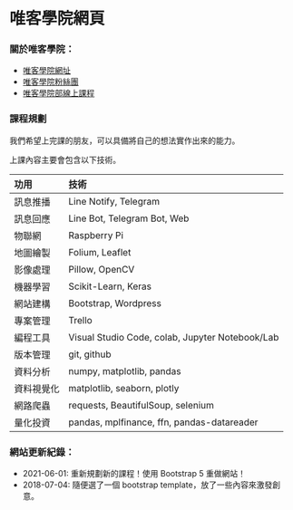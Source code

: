 # 唯客學院網頁

### 關於唯客學院：

* [唯客學院網址](http://www.victorgau.com)
* [唯客學院粉絲團](https://www.facebook.com/KHPYAcademy/)
* [唯客學院部線上課程](https://khpy.teachable.com)

### 課程規劃

我們希望上完課的朋友，可以具備將自己的想法實作出來的能力。

上課內容主要會包含以下技術。

|功用|技術|
|:--|:--|
|訊息推播|Line Notify, Telegram|
|訊息回應|Line Bot, Telegram Bot, Web|
|物聯網|Raspberry Pi|
|地圖繪製|Folium, Leaflet|
|影像處理|Pillow, OpenCV|
|機器學習|Scikit-Learn, Keras|
|網站建構|Bootstrap, Wordpress|
|專案管理|Trello|
|編程工具|Visual Studio Code, colab, Jupyter Notebook/Lab|
|版本管理|git, github|
|資料分析|numpy, matplotlib, pandas|
|資料視覺化|matplotlib, seaborn, plotly|
|網路爬蟲|requests, BeautifulSoup, selenium|
|量化投資|pandas, mplfinance, ffn, pandas-datareader|


### 網站更新紀錄：

* 2021-06-01: 重新規劃新的課程！使用 Bootstrap 5 重做網站！
* 2018-07-04: 隨便選了一個 bootstrap template，放了一些內容來激發創意。
